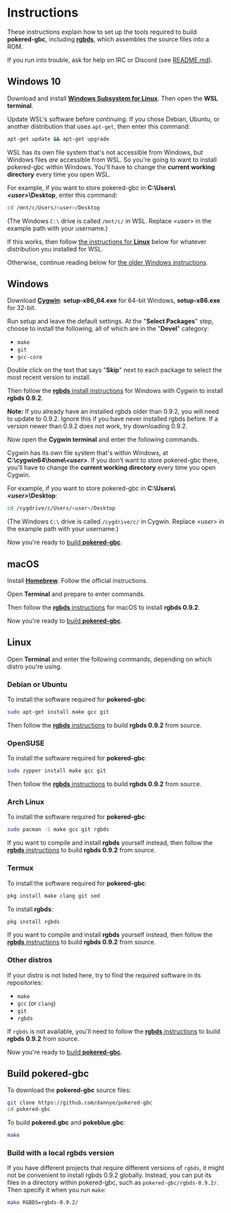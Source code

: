 # Instructions

These instructions explain how to set up the tools required to build **pokered-gbc**, including [**rgbds**](https://github.com/gbdev/rgbds), which assembles the source files into a ROM.

If you run into trouble, ask for help on IRC or Discord (see [README.md](README.md)).


## Windows 10

Download and install [**Windows Subsystem for Linux**](https://docs.microsoft.com/en-us/windows/wsl/install-win10). Then open the **WSL terminal**.

Update WSL's software before continuing. If you chose Debian, Ubuntu, or another distribution that uses `apt-get`, then enter this command:

```bash
apt-get update && apt-get upgrade
```

WSL has its own file system that's not accessible from Windows, but Windows files *are* accessible from WSL. So you're going to want to install pokered-gbc within Windows. You'll have to change the **current working directory** every time you open WSL.

For example, if you want to store pokered-gbc in **C:\Users\\*\<user>*\Desktop**, enter this command:

```bash
cd /mnt/c/Users/<user>/Desktop
```

(The Windows `C:\` drive is called `/mnt/c/` in WSL. Replace *\<user>* in the example path with your username.)

If this works, then follow [the instructions for **Linux**](#linux) below for whatever distribution you installed for WSL.

Otherwise, continue reading below for [the older Windows instructions](#windows).


## Windows

Download [**Cygwin**](http://cygwin.com/install.html): **setup-x86_64.exe** for 64-bit Windows, **setup-x86.exe** for 32-bit.

Run setup and leave the default settings. At the "**Select Packages**" step, choose to install the following, all of which are in the "**Devel**" category:

- `make`
- `git`
- `gcc-core`

Double click on the text that says "**Skip**" next to each package to select the most recent version to install.

Then follow the [**rgbds** install instructions](https://rgbds.gbdev.io/install#pre-built) for Windows with Cygwin to install **rgbds 0.9.2**.

**Note:** If you already have an installed rgbds older than 0.9.2, you will need to update to 0.9.2. Ignore this if you have never installed rgbds before. If a version newer than 0.9.2 does not work, try downloading 0.9.2.

Now open the **Cygwin terminal** and enter the following commands.

Cygwin has its own file system that's within Windows, at **C:\cygwin64\home\\*\<user>***. If you don't want to store pokered-gbc there, you'll have to change the **current working directory** every time you open Cygwin.

For example, if you want to store pokered-gbc in **C:\Users\\*\<user>*\Desktop**:

```bash
cd /cygdrive/c/Users/<user>/Desktop
```

(The Windows `C:\` drive is called `/cygdrive/c/` in Cygwin. Replace *\<user>* in the example path with your username.)

Now you're ready to [build **pokered-gbc**](#build-pokered-gbc).


## macOS

Install [**Homebrew**](https://brew.sh/). Follow the official instructions.

Open **Terminal** and prepare to enter commands.

Then follow the [**rgbds** instructions](https://rgbds.gbdev.io/install#pre-built) for macOS to install **rgbds 0.9.2**.

Now you're ready to [build **pokered-gbc**](#build-pokered-gbc).


## Linux

Open **Terminal** and enter the following commands, depending on which distro you're using.

### Debian or Ubuntu

To install the software required for **pokered-gbc**:

```bash
sudo apt-get install make gcc git
```

Then follow the [**rgbds** instructions](https://rgbds.gbdev.io/install#building-from-source) to build **rgbds 0.9.2** from source.

### OpenSUSE

To install the software required for **pokered-gbc**:

```bash
sudo zypper install make gcc git
```

Then follow the [**rgbds** instructions](https://rgbds.gbdev.io/install#building-from-source) to build **rgbds 0.9.2** from source.

### Arch Linux

To install the software required for **pokered-gbc**:

```bash
sudo pacman -S make gcc git rgbds
```

If you want to compile and install **rgbds** yourself instead, then follow the [**rgbds** instructions](https://rgbds.gbdev.io/install#building-from-source) to build **rgbds 0.9.2** from source.

### Termux

To install the software required for **pokered-gbc**:

```bash
pkg install make clang git sed
```

To install **rgbds**:

```bash
pkg install rgbds
```

If you want to compile and install **rgbds** yourself instead, then follow the [**rgbds** instructions](https://rgbds.gbdev.io/install#building-from-source) to build **rgbds 0.9.2** from source.

### Other distros

If your distro is not listed here, try to find the required software in its repositories:

- `make`
- `gcc` (or `clang`)
- `git`
- `rgbds`

If `rgbds` is not available, you'll need to follow the [**rgbds** instructions](https://rgbds.gbdev.io/install#building-from-source) to build **rgbds 0.9.2** from source.

Now you're ready to [build **pokered-gbc**](#build-pokered-gbc).


## Build pokered-gbc

To download the **pokered-gbc** source files:

```bash
git clone https://github.com/dannye/pokered-gbc
cd pokered-gbc
```

To build **pokered.gbc** and **pokeblue.gbc**:

```bash
make
```

### Build with a local rgbds version

If you have different projects that require different versions of `rgbds`, it might not be convenient to install rgbds 0.9.2 globally. Instead, you can put its files in a directory within pokered-gbc, such as `pokered-gbc/rgbds-0.9.2/`. Then specify it when you run `make`:

```bash
make RGBDS=rgbds-0.9.2/
```
